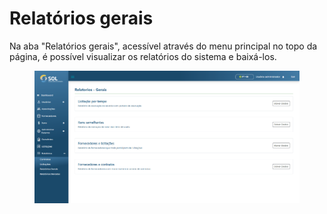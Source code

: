 # Relatórios gerais

Na aba "Relatórios gerais", acessível através do menu principal no topo da página, é possível visualizar os relatórios do sistema e baixá-los.

<figure><img src="../../../.gitbook/assets/rel-gerais.png" alt=""><figcaption></figcaption></figure>
